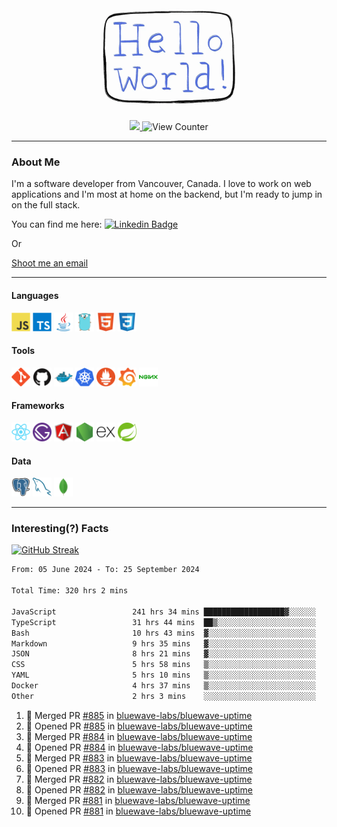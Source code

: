 <div align="center">
    <img src="./img/hello_world.webp" height="200px" width="">
    <div>
        <a href="https://www.linkedin.com/in/ajhollid">
            <img src="https://img.shields.io/badge/LinkedIn-blue"/>
        </a>
        <img src="https://komarev.com/ghpvc/?username=ajhollid&color=yellow" alt="View Counter">
    </div>
</div>

---

### About Me

I'm a software developer from Vancouver, Canada. I love to work on web applications and I'm most at home on the backend, but I'm ready to jump in on the full stack.

You can find me here: [![Linkedin Badge](https://img.shields.io/badge/-ajhollid-blue?style=flat&logo=Linkedin&logoColor=white)](https://www.linkedin.com/in/ajhollid)

Or

[Shoot me an email](mailto:ajhollid@gmail.com)

---

#### Languages

<div>
    <img src="./img/devicons/javascript-original.svg" width=30 height=30 alt="JavaScript">
    <img src="/img/devicons/typescript-original.svg" width=30 height=30 alt="TypeScript">
    <img src="./img/devicons/java-original.svg" width=30 height=30 alt="Java">
    <img src="./img/devicons/go-original.svg" width=30 height=30 alt="Golang">
    <img src="./img/devicons/html5-original.svg" width=30 height=30 alt="HTML 5">
    <img src="./img/devicons/css3-original.svg" width=30 height=30 alt="CSS 3">
</div>

#### Tools

<div>
    <img src="./img/devicons/git-original.svg" width=30 height=30 alt="Git">
    <img src="./img/devicons/github-original.svg" width=30 height=30 alt="Github">
    <img src="./img/devicons/docker-original.svg" width=30 
    height=30 alt="Docker">
    <img src="./img/devicons/kubernetes-original.svg" width=30 height=30 alt="K8">
    <img src="./img/devicons/prometheus-original.svg" width=30 height=30 alt="Prometheus">
    <img src="./img/devicons/grafana-original.svg" width=30 height=30 alt="Grafana">
    <img src="./img/devicons/nginx-original.svg" width=30 height=30 alt="Nginx">
</div>

#### Frameworks

<div>
    <img src="./img/devicons/react-original.svg" width=30 height=30 alt="React">
    <img src="./img/devicons/gatsby-original.svg" width=30 height=30 alt="Gatsby">
    <img src="./img/devicons/angularjs-original.svg" width=30 height=30 alt="AngularJS">
    <img src="./img/devicons/nodejs-original.svg" width=30 height=30 alt="NodeJS">
    <img src="./img/devicons/express-original.svg" width=30 height=30 alt="Express">
    <img src="./img/devicons/spring-original.svg" width=30 height=30 alt="Spring">
</div>

#### Data

<div>
    <img src="./img/devicons/postgresql-original.svg" width=30 height=30 alt="Postgresql">
    <img src="./img/devicons/mysql-original.svg" width=30 height=30 alt="Mysql">
    <img src="./img/devicons/mongodb-original.svg" width=30 height=30 alt="MongoDB">
</div>

---

### Interesting(?) Facts

[![GitHub Streak](http://github-readme-streak-stats.herokuapp.com?user=ajhollid)](https://git.io/streak-stats)

 <!--START_SECTION:waka-->

```txt
From: 05 June 2024 - To: 25 September 2024

Total Time: 320 hrs 2 mins

JavaScript                 241 hrs 34 mins ██████████████████▓░░░░░░   75.00 %
TypeScript                 31 hrs 44 mins  ██▒░░░░░░░░░░░░░░░░░░░░░░   09.85 %
Bash                       10 hrs 43 mins  ▓░░░░░░░░░░░░░░░░░░░░░░░░   03.33 %
Markdown                   9 hrs 35 mins   ▓░░░░░░░░░░░░░░░░░░░░░░░░   02.98 %
JSON                       8 hrs 21 mins   ▓░░░░░░░░░░░░░░░░░░░░░░░░   02.59 %
CSS                        5 hrs 58 mins   ▒░░░░░░░░░░░░░░░░░░░░░░░░   01.86 %
YAML                       5 hrs 10 mins   ▒░░░░░░░░░░░░░░░░░░░░░░░░   01.60 %
Docker                     4 hrs 37 mins   ▒░░░░░░░░░░░░░░░░░░░░░░░░   01.44 %
Other                      2 hrs 3 mins    ░░░░░░░░░░░░░░░░░░░░░░░░░   00.64 %
```

<!--END_SECTION:waka-->


<!--START_SECTION:activity-->
1. 🎉 Merged PR [#885](https://github.com/bluewave-labs/bluewave-uptime/pull/885) in [bluewave-labs/bluewave-uptime](https://github.com/bluewave-labs/bluewave-uptime)
2. 💪 Opened PR [#885](https://github.com/bluewave-labs/bluewave-uptime/pull/885) in [bluewave-labs/bluewave-uptime](https://github.com/bluewave-labs/bluewave-uptime)
3. 🎉 Merged PR [#884](https://github.com/bluewave-labs/bluewave-uptime/pull/884) in [bluewave-labs/bluewave-uptime](https://github.com/bluewave-labs/bluewave-uptime)
4. 💪 Opened PR [#884](https://github.com/bluewave-labs/bluewave-uptime/pull/884) in [bluewave-labs/bluewave-uptime](https://github.com/bluewave-labs/bluewave-uptime)
5. 🎉 Merged PR [#883](https://github.com/bluewave-labs/bluewave-uptime/pull/883) in [bluewave-labs/bluewave-uptime](https://github.com/bluewave-labs/bluewave-uptime)
6. 💪 Opened PR [#883](https://github.com/bluewave-labs/bluewave-uptime/pull/883) in [bluewave-labs/bluewave-uptime](https://github.com/bluewave-labs/bluewave-uptime)
7. 🎉 Merged PR [#882](https://github.com/bluewave-labs/bluewave-uptime/pull/882) in [bluewave-labs/bluewave-uptime](https://github.com/bluewave-labs/bluewave-uptime)
8. 💪 Opened PR [#882](https://github.com/bluewave-labs/bluewave-uptime/pull/882) in [bluewave-labs/bluewave-uptime](https://github.com/bluewave-labs/bluewave-uptime)
9. 🎉 Merged PR [#881](https://github.com/bluewave-labs/bluewave-uptime/pull/881) in [bluewave-labs/bluewave-uptime](https://github.com/bluewave-labs/bluewave-uptime)
10. 💪 Opened PR [#881](https://github.com/bluewave-labs/bluewave-uptime/pull/881) in [bluewave-labs/bluewave-uptime](https://github.com/bluewave-labs/bluewave-uptime)
<!--END_SECTION:activity-->
